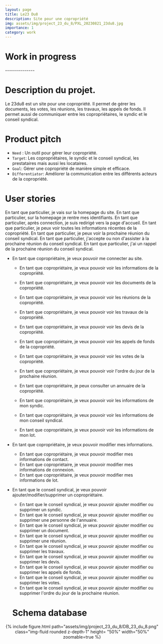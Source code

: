 ```yaml
---
layout: page
title: Le23 Du8
description: Site pour une copropriété
img: assets/img/project_23_du_8/PXL_20230821_23du8.jpg
importance: 1
category: work
---
```


# Work in progress
<div class="progress">
  <div class="progress-bar" role="progressbar" style="width: 35%;" aria-valuenow="10" aria-valuemin="0" aria-valuemax="100"></div>
</div>
---------------

# Description du projet.
Le 23du8 est un site pour une copropriété. Il permet de gérer les documents, les votes, les réunions, les travaux, les appels de fonds. Il permet aussi de communiquer entre les copropriétaires, le syndic et le conseil syndical.

# Product pitch
- `Need` : Un outil pour gérer leur copropriété.
- `Target`: Les copropriétaires, le syndic et le conseil syndical, les prestataires mais aussi les locataires.
- `Goal`: Gérer une copropriété de manière simple et efficace.
- `Differentiator`: Améliorer la communication entre les différents acteurs de la copropriété.

# User stories

En tant que particulier, je vais sur la homepage du site.
En tant que particulier, sur la homepage je rentre mes identifiants.
En tant que particulier, après connection, je suis redirigé vers la page d'accueil.
En tant que particulier, je peux voir toutes les informations récentes de la copropriété.
En tant que particulier, je peux voir la prochaine réunion du conseil syndical.
En tant que particulier, j'accepte ou non d'assister à la prochaine réunion du conseil syndical.
En tant que particulier, j'ai un rappel de la prochaine réunion du conseil syndical.


- En tant que copropriétaire, je veux pouvoir me connecter au site.
  - En tant que copropriétaire, je veux pouvoir voir les informations de la copropriété.
  - En tant que copropriétaire, je veux pouvoir voir les documents de la copropriété.
  - En tant que copropriétaire, je veux pouvoir voir les réunions de la copropriété.
  - En tant que copropriétaire, je veux pouvoir voir les travaux de la copropriété.
  - En tant que copropriétaire, je veux pouvoir voir les devis de la copropriété.
  - En tant que copropriétaire, je veux pouvoir voir les appels de fonds de la copropriété.
  - En tant que copropriétaire, je veux pouvoir voir les votes de la copropriété.
  - En tant que copropriétaire, je veux pouvoir voir l'ordre du jour de la prochaine réunion.
  - En tant que copropriétaire, je peux consulter un annuaire de la copropriété.

  - En tant que copropriétaire, je veux pouvoir voir les informations de mon syndic.
  - En tant que copropriétaire, je veux pouvoir voir les informations de mon conseil syndical.
  - En tant que copropriétaire, je veux pouvoir voir les informations de mon lot.

- En tant que copropriétaire, je veux pouvoir modifier mes informations.
  - En tant que copropriétaire, je veux pouvoir modifier mes informations de contact.
  - En tant que copropriétaire, je veux pouvoir modifier mes informations de connexion.
  - En tant que copropriétaire, je veux pouvoir modifier mes informations de lot.

- En tant que le conseil syndical, je veux pouvoir ajouter/modifier/supprimer un copropriétaire.
  - En tant que le conseil syndical, je veux pouvoir ajouter modifier ou supprimer un syndic.
  - En tant que le conseil syndical, je veux pouvoir ajouter modifier ou supprimer une personne de l'annuaire.
  - En tant que le conseil syndical, je veux pouvoir ajouter modifier ou supprimer un document.
  - En tant que le conseil syndical, je veux pouvoir ajouter modifier ou supprimer une réunion.
  - En tant que le conseil syndical, je veux pouvoir ajouter modifier ou supprimer les travaux.
  - En tant que le conseil syndical, je veux pouvoir ajouter modifier ou supprimer les devis.
  - En tant que le conseil syndical, je veux pouvoir ajouter modifier ou supprimer les appels de fonds.
  - En tant que le conseil syndical, je veux pouvoir ajouter modifier ou supprimer les votes.
  - En tant que le conseil syndical, je veux pouvoir ajouter modifier ou supprimer l'ordre du jour de la prochaine réunion.

  # Schema database

<center>
<div class="row justify-content-center align-items-center">
{% include figure.html path="assets/img/project_23_du_8/DB_23_du_8.png" class="img-fluid rounded z-depth-1" height= "50%" width="50%" zoomable=true %}
</div>
</center>
